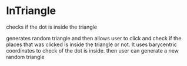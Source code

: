 # InTriangle
checks if the dot is inside the triangle 

generates random triangle and then allows user to click and check if the places that was clicked is inside the triangle or not. 
It uses barycentric coordinates to check of the dot is inside. 
then user can generate a new random triangle 
